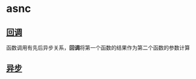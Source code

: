# asnc

## [回调](https://www.w3school.com.cn/js/js_callback.asp)

函数调用有先后异步关系，**回调**将第一个函数的结果作为第二个函数的参数计算

## [异步](https://www.w3school.com.cn/js/js_asynchronous.asp)
